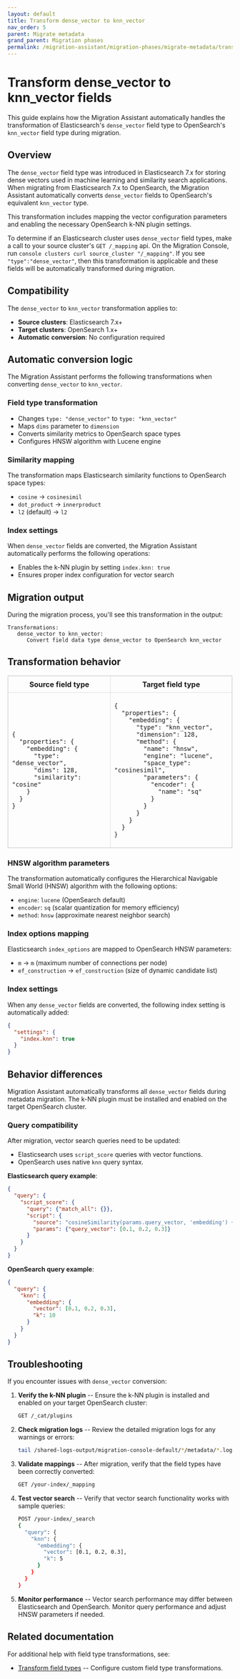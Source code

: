 ```yaml
---
layout: default
title: Transform dense_vector to knn_vector
nav_order: 5
parent: Migrate metadata
grand_parent: Migration phases
permalink: /migration-assistant/migration-phases/migrate-metadata/transform-dense-vector-knn-vector/
---
```


# Transform dense_vector to knn_vector fields


This guide explains how the Migration Assistant automatically handles the transformation of Elasticsearch's `dense_vector` field type to OpenSearch's `knn_vector` field type during migration.

## Overview

The `dense_vector` field type was introduced in Elasticsearch 7.x for storing dense vectors used in machine learning and similarity search applications. When migrating from Elasticsearch 7.x to OpenSearch, the Migration Assistant automatically converts `dense_vector` fields to OpenSearch's equivalent `knn_vector` type.

This transformation includes mapping the vector configuration parameters and enabling the necessary OpenSearch k-NN plugin settings.

To determine if an Elasticsearch cluster uses `dense_vector` field types, make a call to your source cluster's `GET /_mapping` api. On the Migration Console, run `console clusters curl source_cluster "/_mapping"`.  If you see `"type":"dense_vector"`, then this transformation is applicable and these fields will be automatically transformed during migration.

## Compatibility

The `dense_vector` to `knn_vector` transformation applies to:
- **Source clusters**: Elasticsearch 7.x+
- **Target clusters**: OpenSearch 1.x+
- **Automatic conversion**: No configuration required

## Automatic conversion logic

The Migration Assistant performs the following transformations when converting `dense_vector` to `knn_vector`.

### Field type transformation
- Changes `type: "dense_vector"` to `type: "knn_vector"`
- Maps `dims` parameter to `dimension`
- Converts similarity metrics to OpenSearch space types
- Configures HNSW algorithm with Lucene engine

### Similarity mapping
The transformation maps Elasticsearch similarity functions to OpenSearch space types:
- `cosine` → `cosinesimil`
- `dot_product` → `innerproduct`
- `l2` (default) → `l2`

### Index settings
When `dense_vector` fields are converted, the Migration Assistant automatically performs the following operations:
- Enables the k-NN plugin by setting `index.knn: true`
- Ensures proper index configuration for vector search

## Migration output

During the migration process, you'll see this transformation in the output:

```
Transformations:
   dense_vector to knn_vector:
      Convert field data type dense_vector to OpenSearch knn_vector
```

## Transformation behavior

<table style="border-collapse: collapse; border: 1px solid #ddd;">
  <thead>
    <tr>
      <th style="border: 1px solid #ddd; padding: 8px;">Source field type</th>
      <th style="border: 1px solid #ddd; padding: 8px;">Target field type</th>
    </tr>
  </thead>
  <tbody>
    <tr>
      <td style="border: 1px solid #ddd; padding: 8px;">
        <pre><code>{
  "properties": {
    "embedding": {
      "type": "dense_vector",
      "dims": 128,
      "similarity": "cosine"
    }
  }
}</code></pre>
      </td>
      <td style="border: 1px solid #ddd; padding: 8px;">
        <pre><code>{
  "properties": {
    "embedding": {
      "type": "knn_vector",
      "dimension": 128,
      "method": {
        "name": "hnsw",
        "engine": "lucene",
        "space_type": "cosinesimil",
        "parameters": {
          "encoder": {
            "name": "sq"
          }
        }
      }
    }
  }
}</code></pre>
      </td>
    </tr>
  </tbody>
</table>

### HNSW algorithm parameters

The transformation automatically configures the Hierarchical Navigable Small World (HNSW) algorithm with the following options:
- `engine`: `lucene` (OpenSearch default)
- `encoder`: `sq` (scalar quantization for memory efficiency)
- `method`: `hnsw` (approximate nearest neighbor search)

### Index options mapping

Elasticsearch `index_options` are mapped to OpenSearch HNSW parameters:
- `m` → `m` (maximum number of connections per node)
- `ef_construction` → `ef_construction` (size of dynamic candidate list)

### Index settings

When any `dense_vector` fields are converted, the following index setting is automatically added:

```json
{
  "settings": {
    "index.knn": true
  }
}
```

## Behavior differences

Migration Assistant automatically transforms all `dense_vector` fields during metadata migration. The k-NN plugin must be installed and enabled on the target OpenSearch cluster.

### Query compatibility

After migration, vector search queries need to be updated:
- Elasticsearch uses `script_score` queries with vector functions.
- OpenSearch uses native `knn` query syntax.

**Elasticsearch query example**:
```json
{
  "query": {
    "script_score": {
      "query": {"match_all": {}},
      "script": {
        "source": "cosineSimilarity(params.query_vector, 'embedding') + 1.0",
        "params": {"query_vector": [0.1, 0.2, 0.3]}
      }
    }
  }
}
```

**OpenSearch query example**:
```json
{
  "query": {
    "knn": {
      "embedding": {
        "vector": [0.1, 0.2, 0.3],
        "k": 10
      }
    }
  }
}
```

## Troubleshooting

If you encounter issues with `dense_vector` conversion:

1. **Verify the k-NN plugin** -- Ensure the k-NN plugin is installed and enabled on your target OpenSearch cluster:
   ```bash
   GET /_cat/plugins
   ```

2. **Check migration logs** -- Review the detailed migration logs for any warnings or errors:
   ```bash
   tail /shared-logs-output/migration-console-default/*/metadata/*.log
   ```

3. **Validate mappings** -- After migration, verify that the field types have been correctly converted:
   ```bash
   GET /your-index/_mapping
   ```

4. **Test vector search** -- Verify that vector search functionality works with sample queries:
   ```bash
   POST /your-index/_search
   {
     "query": {
       "knn": {
         "embedding": {
           "vector": [0.1, 0.2, 0.3],
           "k": 5
         }
       }
     }
   }
   ```

5. **Monitor performance** -- Vector search performance may differ between Elasticsearch and OpenSearch. Monitor query performance and adjust HNSW parameters if needed.

## Related documentation

For additional help with field type transformations, see:
- [Transform field types]({{site.url}}{{site.baseurl}}/migration-assistant/migration-phases/migrate-metadata/handling-field-type-breaking-changes/) -- Configure custom field type transformations.
